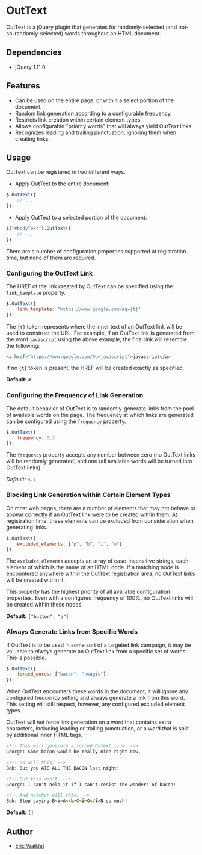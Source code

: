 # OutText #

OutText is a jQuery plugin that generates for randomly-selected (and not-so-randomly-selected) words throughout an HTML document.

## Dependencies ##

* jQuery 1.11.0

## Features ##

* Can be used on the entire page, or within a select portion of the document.
* Random link generation according to a configurable frequency.
* Restricts link creation within certain element types.
* Allows configurable "priority words" that will always yield OutText links.
* Recognizes leading and trailing punctuation, ignoring them when creating links.

## Usage ##

OutText can be registered in two different ways.

* Apply OutText to the entire document:

```javascript
$.OutText({
	// ...
});
```

* Apply OutText to a selected portion of the document:

```javascript
$("#bodyText").OutText({
	// ...
});
```

There are a number of configuration properties supported at registration time, but none of them are required.

### Configuring the OutText Link ###

The HREF of the link created by OutText can be specified using the <code>link_template</code> property.

```javascript
$.OutText({
	link_template: "https://www.google.com/#q={t}"
});
```

The <code>{t}</code> token represents where the inner text of an OutText link will be used to construct the URL.  For example, if an OutText link is generated from the word <code>javascript</code> using the above example, the final link will resemble the following:

```html
<a href="https://www.google.com/#q=javascript">javascript</a>
```

If no <code>{t}</code> token is present, the HREF will be created exactly as specified.

**Default:** <code>#</code>

### Configuring the Frequency of Link Generation ###

The default behavior of OutText is to randomly-generate links from the pool of available words on the page.  The frequency at which links are generated can be configured using the <code>frequency</code> property.

```javascript
$.OutText({
	frequency: 0.3
});
```

The <code>frequency</code> property accepts any number between zero (no OutText links will be randomly generated) and one (all available words will be turned into OutText links).

*Default:* <code>0.1</code>

### Blocking Link Generation within Certain Element Types ###

On most web pages, there are a number of elements that may not behave or appear correctly if an OutText link were to be created within them.  At registration time, these elements can be excluded from consideration when generating links.

```javascript
$.OutText({
	excluded_elements: ["p", "b", "i", "u"]
});
```

The <code>excluded_elements</code> accepts an array of case-insensitive strings, each element of which is the name of an HTML node.  If a matching node is encountered anywhere within the OutText registration area, no OutText links will be created within it.

This property has the highest priority of all available configuration properties.  Even with a configured frequency of 100%, no OutText links will be created within these nodes.

**Default:** <code>["button", "a"]</code>

### Always Generate Links from Specific Words ###

If OutText is to be used in some sort of a targeted link campaign, it may be valuable to *always* generate an OutText link from a specific set of words.  This is possible.

```javascript
$.OutText({
	forced_words: ["bacon", "hoagie"]
});
```

When OutText encounters these words in the document, it will ignore any configured frequency setting and always generate a link from this word.  This setting will still respect, however, any configured excluded element types.

OutText will not force link generation on a word that contains extra characters, including leading or trailing punctuation, or a word that is split by additional inner HTML tags.

```html
<!-- This will generate a forced OnText link. -->
George: Some bacon would be really nice right now.

<!-- So will this. -->
Bob: But you ATE ALL THE BACON last night!

<!-- But this won't. -->
George: I can't help it if I can't resist the wonders of bacon!

<!-- And neither will this. -->
Bob: Stop saying B<b>A</b>C<i>O</i>N so much!
```

**Default:** <code>[]</code>

## Author ##

* [Eric Walklet](https://github.com/Renaissance2K)